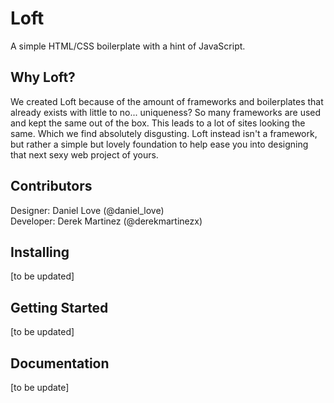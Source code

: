 Loft
====

A simple HTML/CSS boilerplate with a hint of JavaScript.

Why Loft?
----

We created Loft because of the amount of frameworks and boilerplates that already exists with little to no... uniqueness? So many frameworks are used and kept the same out of the box. This leads to a lot of sites looking the same. Which we find absolutely disgusting. Loft instead isn't a framework, but rather a simple but lovely foundation to help ease you into designing that next sexy web project of yours.

Contributors
----

Designer: Daniel Love (@daniel_love)  
Developer: Derek Martinez (@derekmartinezx)  

Installing
----

[to be updated]

Getting Started
----

[to be updated]

Documentation
----

[to be update]
